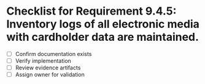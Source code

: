 # Checklist for Requirement 9.4.5: Inventory logs of all electronic media with cardholder data are maintained.

- [ ] Confirm documentation exists
- [ ] Verify implementation
- [ ] Review evidence artifacts
- [ ] Assign owner for validation
